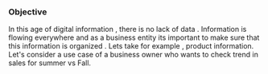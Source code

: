 ### Objective
In this age of digital information , there is no lack of data . Information is flowing everywhere and as a business entity its important to make sure that this information is organized . Lets take for example , product information. Let's consider a use case of a business owner who wants to check trend in sales for summer vs Fall.
